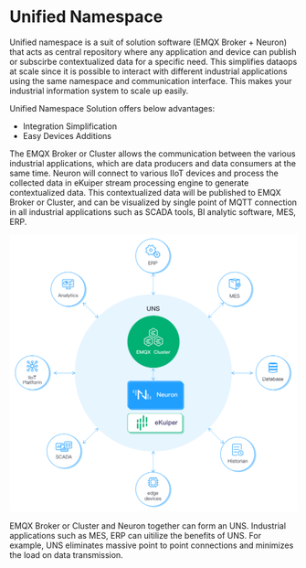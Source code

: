 # Unified Namespace

Unified namespace is a suit of solution software (EMQX Broker + Neuron) that acts as central repository where any application and device can publish or subscirbe contextualized data for a specific need. This simplifies dataops at scale since it is possible to interact with different industrial applications using the same namespace and communication interface. This makes your industrial information system to scale up easily.

Unified Namespace Solution offers below advantages:
* Integration Simplification
* Easy Devices Additions

The EMQX Broker or Cluster allows the communication between the various industrial applications, which are data producers and data consumers at the same time. Neuron will connect to various IIoT devices and process the collected data in eKuiper stream processing engine to generate contextualized data. This contextualized data will be published to EMQX Broker or Cluster, and can be visualized by single point of MQTT connection in all industrial applications such as SCADA tools, BI analytic software, MES, ERP. 

![uns](./assets/uns.png)

EMQX Broker or Cluster and Neuron together can form an UNS. Industrial applications such as MES, ERP can uitilize the benefits of UNS. For example, UNS eliminates massive point to point connections and minimizes the load on data transmission. 
